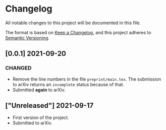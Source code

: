 # Changelog
All notable changes to this project will be documented in this file.

The format is based on [Keep a Changelog](https://keepachangelog.com/en/1.0.0/),
and this project adheres to [Semantic Versioning](https://semver.org/spec/v2.0.0.html).


## [0.0.1] 2021-09-20

### CHANGED

- Remove the line numbers in the file `preprint/main.tex`. The submission
to arXiv returns an `incomplete` status because of that.
- Submitted **again** to arXiv.

## ["Unreleased"] 2021-09-17

- First version of the project.
- Submitted to arXiv.

